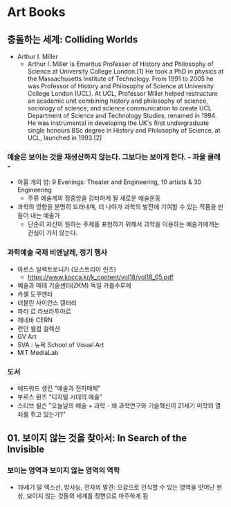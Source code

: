# Art Books

## 충돌하는 세계: Colliding Worlds
* Arthur I. Miller
  - Arthur I. Miller is Emeritus Professor of History and Philosophy of Science at University College London.[1] He took a PhD in physics at the Massachusetts Institute of Technology. From 1991 to 2005 he was Professor of History and Philosophy of Science at University College London (UCL). At UCL, Professor Miller helped restructure an academic unit combining history and philosophy of science, sociology of science, and science communication to create UCL Department of Science and Technology Studies, renamed in 1994. He was instrumental in developing the UK's first undergraduate single honours BSc degree in History and Philosophy of Science, at UCL, launched in 1993.[2]

### 예술은 보이는 것을 재생산하지 않는다. 그보다는 보이게 한다.  - 파울 클레 -
* 아홉 개의 밤: 9 Evenings: Theater and Engineering, 10 artists & 30 Engineering
  - 주류 예술계의 정중앙을 강타하게 될 새로운 예술운동
* 과학의 영향을 분명히 드러내며, 더 나아가 과학의 발전에 기여할 수 있는 작품을 만들어 내는 예술가
  - 단순히 자신이 원하는 주제를 표현하기 위해서 과학을 이용하는 예술가에게는 관심이 가지 않는다.

### 과학예술 국제 비엔날레, 정기 행사
* 아르스 일렉트로니카 (오스트리아 린츠)
  - https://www.kocca.kr/k_content/vol18/vol18_05.pdf
* 예술과 매테 기술센터(ZKM) 독일 카를수루에
* 카셀 도쿠멘타
* 더블린 사이언스 갤러리
* 파리 르 라보라투아르
* 제네바 CERN
* 런던 웰컴 컬렉션
* GV Art
* SVA : 뉴욕 School of Visual Art
* MIT MediaLab

### 도서
* 에드워드 생킨 "예술과 전자매체"
* 부르스 완즈 "디지털 시대의 예술"
* 스티브 윌슨 "오늘날의 예술 + 과학 - 왜 과학연구와 기술혁신이 21세기 미학의 열쇠를 쥐고 있는가?"


## 01. 보이지 않는 것을 찾아서: In Search of the Invisible

### 보이는 영역과 보이지 않는 영역의 역학
* 19세기 말 엑스선, 방사능, 전자의 발견: 오감으로 인식할 수 있는 영역을 밧어난 현상, 보이지 않는 것들의 세계를 정면으로 마주하게 됨


